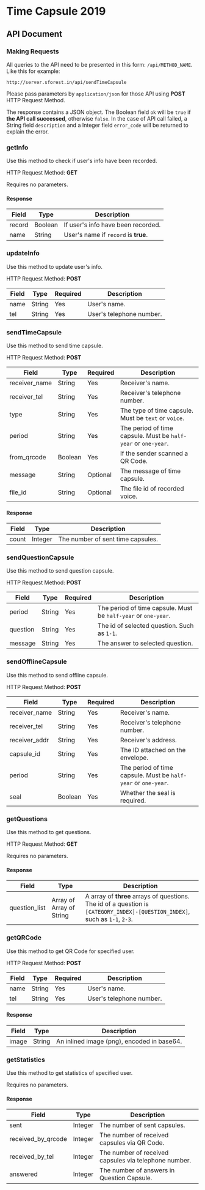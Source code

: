 # Time Capsule 2019
## API Document
### Making Requests
All queries to the API need to be presented in this form: `/api/METHOD_NAME`. Like this for example:

```
http://server.sforest.in/api/sendTimeCapsule
```

Please pass parameters by `application/json` for those API using **POST** HTTP Request Method.

The response contains a JSON object. The Boolean field `ok` will be `true` if **the API call successed**, otherwise `false`. In the case of API call failed, a String field `description` and a Integer field `error_code` will be returned to explain the error.

### getInfo
Use this method to check if user's info have been recorded.

HTTP Request Method: **GET**

Requires no parameters.

#### Response
| Field  | Type    | Description                          |
|--------|---------|--------------------------------------|
| record | Boolean | If user's info have been recorded.   |
| name   | String  | User's name if `record` is **true**. |

### updateInfo
Use this method to update user's info.

HTTP Request Method: **POST**

| Field | Type   | Required | Description              |
|-------|--------|----------|--------------------------|
| name  | String | Yes      | User's name.             |
| tel   | String | Yes      | User's telephone number. |

### sendTimeCapsule
Use this method to send time capsule. 

HTTP Request Method: **POST**

| Field         | Type    | Required | Description                                                    |
|---------------|---------|----------|----------------------------------------------------------------|
| receiver_name | String  | Yes      | Receiver's name.                                               |
| receiver_tel  | String  | Yes      | Receiver's telephone number.                                   |
| type          | String  | Yes      | The type of time capsule. Must be `text` or `voice`.           |
| period        | String  | Yes      | The period of time capsule. Must be `half-year` or `one-year`. |
| from_qrcode   | Boolean | Yes      | If the sender scanned a QR Code.                               |
| message       | String  | Optional | The message of time capsule.                                   |
| file_id       | String  | Optional | The file id of recorded voice.                                 |

#### Response
| Field | Type    | Description                       |
|-------|---------|-----------------------------------|
| count | Integer | The number of sent time capsules. |

### sendQuestionCapsule
Use this method to send question capsule.

HTTP Request Method: **POST**

| Field       | Type   | Required | Description                                                    |
|-------------|--------|----------|----------------------------------------------------------------|
| period      | String | Yes      | The period of time capsule. Must be `half-year` or `one-year`. |
| question    | String | Yes      | The id of selected question. Such as `1-1`.                    |
| message     | String | Yes      | The answer to selected question.                               |

### sendOfflineCapsule
Use this method to send offline capsule.

HTTP Request Method: **POST**

| Field         | Type    | Required | Description                                                    |
|---------------|---------|----------|----------------------------------------------------------------|
| receiver_name | String  | Yes      | Receiver's name.                                               |
| receiver_tel  | String  | Yes      | Receiver's telephone number.                                   |
| receiver_addr | String  | Yes      | Receiver's address.                                            |
| capsule_id    | String  | Yes      | The ID attached on the envelope.                               |
| period        | String  | Yes      | The period of time capsule. Must be `half-year` or `one-year`. |
| seal          | Boolean | Yes      | Whether the seal is required.                                  |

### getQuestions
Use this method to get questions.

HTTP Request Method: **GET**

Requires no parameters.

#### Response
| Field         | Type                     | Description                                                                                                                  |
|---------------|--------------------------|------------------------------------------------------------------------------------------------------------------------------|
| question_list | Array of Array of String | A array of **three** arrays of questions. The id of a question is `[CATEGORY_INDEX]-[QUESTION_INDEX]`, such as `1-1`, `2-3`. |

### getQRCode
Use this method to get QR Code for specified user.

HTTP Request Method: **POST**

| Field | Type   | Required | Description              |
|-------|--------|----------|--------------------------|
| name  | String | Yes      | User's name.             |
| tel   | String | Yes      | User's telephone number. |

#### Response
| Field | Type   | Description                                |
|-------|--------|--------------------------------------------|
| image | String | An inlined image (png), encoded in base64. |

### getStatistics
Use this method to get statistics of specified user.

Requires no parameters.

#### Response

| Field              | Type    | Description                                           |
|--------------------|---------|-------------------------------------------------------|
| sent               | Integer | The number of sent capsules.                          |
| received_by_qrcode | Integer | The number of received capsules via QR Code.          |
| received_by_tel    | Integer | The number of received capsules via telephone number. |
| answered           | Integer | The number of answers in Question Capsule.            |

